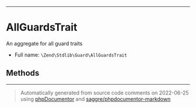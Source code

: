 ***

# AllGuardsTrait

An aggregate for all guard traits

* Full name: `\Zend\Stdlib\Guard\AllGuardsTrait`

## Methods

***
> Automatically generated from source code comments on 2022-06-25 using [phpDocumentor](http://www.phpdoc.org/) and [saggre/phpdocumentor-markdown](https://github.com/Saggre/phpDocumentor-markdown)

